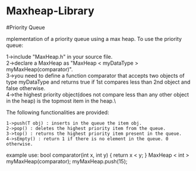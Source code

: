 # Maxheap-Library
#Priority Queue

mplementation of a priority queue using a max heap. To use the priority queue:

   1->include "MaxHeap.h" in your source file.\
   2->declare a MaxHeap as "MaxHeap < myDataType > myMaxHeap(comparator)".\
   3->you need to define a function comparator that accepts two objects of type myDataType and returns true if 1st compares less than 2nd object and false otherwise.\
   4->the highest priority object(does not compare less than any other object in the heap) is the topmost item in the heap.\

The following functionalities are provided:

    1->push(T obj) : inserts in the queue the item obj.
    2->pop() : deletes the highest priority item from the queue.
    3->top() : returns the highest priority item present in the queue.
    4->sEmpty() : return 1 if there is no element in the queue. 0 otherwise.

example use: bool comparator(int x, int y) { return x < y; } MaxHeap < int > myMaxHeap(comparator); myMaxHeap.push(15);
